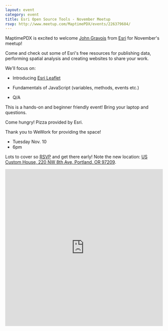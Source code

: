 ```yaml
---
layout: event
category: event
title: Esri Open Source Tools - November Meetup
rsvp: http://www.meetup.com/MaptimePDX/events/226379684/
---
```


MaptimePDX is excited to welcome [John Gravois](https://twitter.com/geogangster) from [Esri](https://developers.arcgis.com/) for November's meetup!

Come and check out some of Esri's free resources for publishing data, performing spatial analysis and creating websites to share your work.

We'll focus on:

- Introducing [Esri Leaflet](http://esri.github.io/esri-leaflet/)

- Fundamentals of JavaScript (variables, methods, events etc.)

- Q/A

This is a hands-on and beginner friendly event! Bring your laptop and questions.

Come hungry! Pizza provided by Esri.

Thank you to WeWork for providing the space!
- Tuesday Nov. 10
- 6pm

Lots to cover so [RSVP](http://www.meetup.com/MaptimePDX/events/226379684/) and get there early! Note the new location:
[US Custom House, 220 NW 8th Ave, Portland, OR 97209](https://a.tiles.mapbox.com/v4/manny.o1m3pg2k/page.html?access_token=pk.eyJ1IjoibWFubnkiLCJhIjoiMzBCNHFQUSJ9.VQQ9ZSW7viFT1yLhLiWLSA#17/45.52477/-122.67821).

<iframe width='100%' height='500px' frameBorder='0' src='https://a.tiles.mapbox.com/v4/manny.o1m3pg2k/attribution,zoompan,zoomwheel,geocoder,share.html?access_token=pk.eyJ1IjoibWFubnkiLCJhIjoiMzBCNHFQUSJ9.VQQ9ZSW7viFT1yLhLiWLSA'></iframe>
